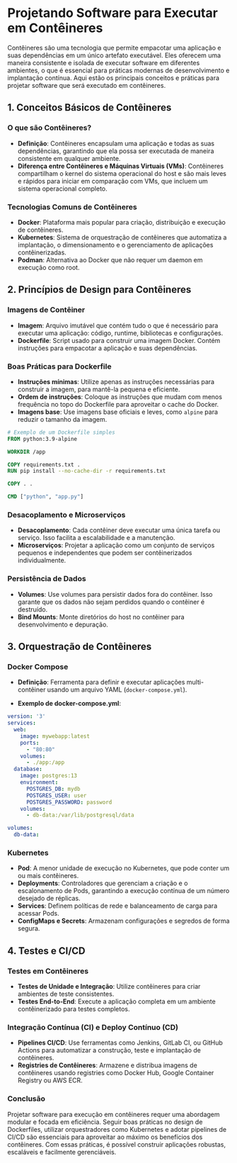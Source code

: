 # Projetando Software para Executar em Contêineres

Contêineres são uma tecnologia que permite empacotar uma aplicação e suas dependências em um único artefato executável. Eles oferecem uma maneira consistente e isolada de executar software em diferentes ambientes, o que é essencial para práticas modernas de desenvolvimento e implantação contínua. Aqui estão os principais conceitos e práticas para projetar software que será executado em contêineres.

## 1. Conceitos Básicos de Contêineres

### O que são Contêineres?
- **Definição**: Contêineres encapsulam uma aplicação e todas as suas dependências, garantindo que ela possa ser executada de maneira consistente em qualquer ambiente.
- **Diferença entre Contêineres e Máquinas Virtuais (VMs)**: Contêineres compartilham o kernel do sistema operacional do host e são mais leves e rápidos para iniciar em comparação com VMs, que incluem um sistema operacional completo.

### Tecnologias Comuns de Contêineres
- **Docker**: Plataforma mais popular para criação, distribuição e execução de contêineres.
- **Kubernetes**: Sistema de orquestração de contêineres que automatiza a implantação, o dimensionamento e o gerenciamento de aplicações contêinerizadas.
- **Podman**: Alternativa ao Docker que não requer um daemon em execução como root.

## 2. Princípios de Design para Contêineres

### Imagens de Contêiner
- **Imagem**: Arquivo imutável que contém tudo o que é necessário para executar uma aplicação: código, runtime, bibliotecas e configurações.
- **Dockerfile**: Script usado para construir uma imagem Docker. Contém instruções para empacotar a aplicação e suas dependências.

### Boas Práticas para Dockerfile
- **Instruções mínimas**: Utilize apenas as instruções necessárias para construir a imagem, para mantê-la pequena e eficiente.
- **Ordem de instruções**: Coloque as instruções que mudam com menos frequência no topo do Dockerfile para aproveitar o cache do Docker.
- **Imagens base**: Use imagens base oficiais e leves, como `alpine` para reduzir o tamanho da imagem.

```Dockerfile
# Exemplo de um Dockerfile simples
FROM python:3.9-alpine

WORKDIR /app

COPY requirements.txt .
RUN pip install --no-cache-dir -r requirements.txt

COPY . .

CMD ["python", "app.py"]
```

### Desacoplamento e Microserviços
- **Desacoplamento**: Cada contêiner deve executar uma única tarefa ou serviço. Isso facilita a escalabilidade e a manutenção.
- **Microserviços**: Projetar a aplicação como um conjunto de serviços pequenos e independentes que podem ser contêinerizados individualmente.

### Persistência de Dados
- **Volumes**: Use volumes para persistir dados fora do contêiner. Isso garante que os dados não sejam perdidos quando o contêiner é destruído.
- **Bind Mounts**: Monte diretórios do host no contêiner para desenvolvimento e depuração.

## 3. Orquestração de Contêineres

### Docker Compose
- **Definição**: Ferramenta para definir e executar aplicações multi-contêiner usando um arquivo YAML (`docker-compose.yml`).

- **Exemplo de docker-compose.yml**:
```yaml
version: '3'
services:
  web:
    image: mywebapp:latest
    ports:
      - "80:80"
    volumes:
      - ./app:/app
  database:
    image: postgres:13
    environment:
      POSTGRES_DB: mydb
      POSTGRES_USER: user
      POSTGRES_PASSWORD: password
    volumes:
      - db-data:/var/lib/postgresql/data

volumes:
  db-data:
```

### Kubernetes
- **Pod**: A menor unidade de execução no Kubernetes, que pode conter um ou mais contêineres.
- **Deployments**: Controladores que gerenciam a criação e o escalonamento de Pods, garantindo a execução contínua de um número desejado de réplicas.
- **Services**: Definem políticas de rede e balanceamento de carga para acessar Pods.
- **ConfigMaps e Secrets**: Armazenam configurações e segredos de forma segura.

## 4. Testes e CI/CD

### Testes em Contêineres
- **Testes de Unidade e Integração**: Utilize contêineres para criar ambientes de teste consistentes.
- **Testes End-to-End**: Execute a aplicação completa em um ambiente contêinerizado para testes completos.

### Integração Contínua (CI) e Deploy Contínuo (CD)
- **Pipelines CI/CD**: Use ferramentas como Jenkins, GitLab CI, ou GitHub Actions para automatizar a construção, teste e implantação de contêineres.
- **Registries de Contêineres**: Armazene e distribua imagens de contêineres usando registries como Docker Hub, Google Container Registry ou AWS ECR.

### Conclusão

Projetar software para execução em contêineres requer uma abordagem modular e focada em eficiência. Seguir boas práticas no design de Dockerfiles, utilizar orquestradores como Kubernetes e adotar pipelines de CI/CD são essenciais para aproveitar ao máximo os benefícios dos contêineres. Com essas práticas, é possível construir aplicações robustas, escaláveis e facilmente gerenciáveis.